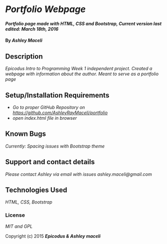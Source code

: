 # _Portfolio Webpage_

#### _Portfolio page made with HTML, CSS and Bootstrap, Current version last edited: March 18th, 2016_

#### By _**Ashley Maceli**_

## Description

_Epicodus Intro to Programming Week 1 independent project. Created a webpage with information about the author. Meant to serve as a portfolio page_

## Setup/Installation Requirements

* _Go to proper GitHub Repository on https://github.com/AshleyRayMaceli/portfolio_
* _open index.html file in browser_

## Known Bugs

_Currently: Spacing issues with Bootstrap theme_

## Support and contact details

_Please contact Ashley via email with issues_
_ashley.maceli@gmail.com_

## Technologies Used

_HTML, CSS, Bootstrap_

### License

*MIT and GPL*

Copyright (c) 2015 **_Epicodus & Ashley maceli_**
